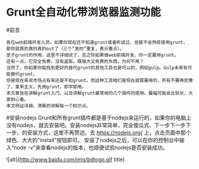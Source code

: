# Grunt全自动化带浏览器监测功能
#前言



    各位web前端开发人员，如果你现在还不知道grunt或者听说过、但是不会熟练使用grunt，
    那你就真的真的真的out了（三个“真的”重复，表示重点）。
    至于grunt的作用，这里不详细说了，总之你如果做web前端开发，你一定要用grunt。
    还有一点，它完全免费，没有盗版。既强大又免费的东西，为何不用？
    当然了，你如果你能找到更好的替代grunt的其他工具也是可以的，例如gulp。Gulp未来有可能替代grunt，
    但是现在来说市场占有率还是不如grunt。而这种工具咱们是现在就需要用的，所有不要再犹豫了，拿来主义，先用grunt，即学即用。
    本文章旨在讲解grunt入门，以及讲解grunt最常用的几个插件的使用。篇幅可能会比较长，大家耐心看。
    本文例证详细、清晰的讲解每一个知识点。

#安装nodejs
Grunt和所有grunt插件都是基于nodejs来运行的，如果你的电脑上没有nodejs，就去安装吧。安装nodejs非常简单，完全傻瓜式、下一步下一步下一步、的安装方式，这里不再赘述。去 https://nodejs.org/ 上，点击页面中那个绿色、大大的“install”按钮即可。
安装了nodejs之后，可以在你的控制台中输入“node -v”来查看nodejs的版本，也顺便试验nodejs是否安装成功。

![alt](http://www.baidu.com/img/bdlogo.gif title)
